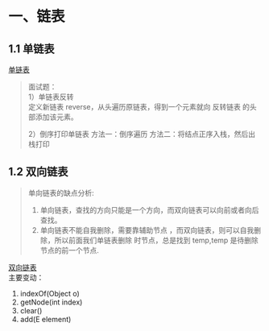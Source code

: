 # 一、链表
## 1.1 单链表
[单链表](/src/_02链表/_01单链表/SingleLinkedList.java)

> 面试题：   
> 1）单链表反转   
> 定义新链表 reverse，从头遍历原链表，得到一个元素就向 反转链表 的头部添加该元素。
> 
> 2）倒序打印单链表
> 方法一：倒序遍历
> 方法二：将结点正序入栈，然后出栈打印
> 
> 

## 1.2 双向链表

> 单向链表的缺点分析: 
> 1) 单向链表，查找的方向只能是一个方向，而双向链表可以向前或者向后查找。 
> 2) 单向链表不能自我删除，需要靠辅助节点 ，而双向链表，则可以自我删除，所以前面我们单链表删除 时节点，总是找到 temp,temp 是待删除节点的前一个节点. 
> 

[双向链表](/src/_02链表/_02双向链表)   
主要变动：   
1. indexOf(Object o)    
2. getNode(int index)   
3. clear()   
4. add(E element)   





